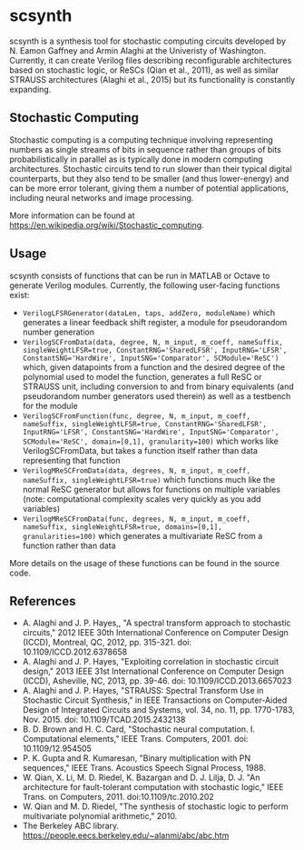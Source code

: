 # scsynth
scsynth is a synthesis tool for stochastic computing circuits developed by N. Eamon Gaffney and Armin Alaghi at the Univeristy of Washington. Currently, it can create Verilog files describing reconfigurable architectures based on stochastic logic, or ReSCs (Qian et al., 2011), as well as similar STRAUSS architectures (Alaghi et al., 2015) but its functionality is constantly expanding.

## Stochastic Computing
Stochastic computing is a computing technique involving representing numbers as single streams of bits in sequence rather than groups of bits probabilistically in parallel as is typically done in modern computing architectures. Stochastic circuits tend to run slower than their typical digital counterparts, but they also tend to be smaller (and thus lower-energy) and can be more error tolerant, giving them a number of potential applications, including neural networks and image processing.

More information can be found at https://en.wikipedia.org/wiki/Stochastic_computing.

## Usage
scsynth consists of functions that can be run in MATLAB or Octave to generate Verilog modules. Currently, the following user-facing functions exist:
* `VerilogLFSRGenerator(dataLen, taps, addZero, moduleName)` which generates a linear feedback shift register, a module for pseudorandom number generation
* `VerilogSCFromData(data, degree, N, m_input, m_coeff, nameSuffix, singleWeightLFSR=true, ConstantRNG='SharedLFSR', InputRNG='LFSR', ConstantSNG='HardWire', InputSNG='Comparator', SCModule='ReSC')` which, given datapoints from a function and the desired degree of the polynomial used to model the function, generates a full ReSC or STRAUSS unit, including conversion to and from binary equivalents (and pseudorandom number generators used therein) as well as a testbench for the module
* `VerilogSCFromFunction(func, degree, N, m_input, m_coeff, nameSuffix, singleWeightLFSR=true, ConstantRNG='SharedLFSR', InputRNG='LFSR', ConstantSNG='HardWire', InputSNG='Comparator', SCModule='ReSC', domain=[0,1], granularity=100)` which works like VerilogSCFromData, but takes a function itself rather than data representing that function 
* `VerilogMReSCFromData(data, degrees, N, m_input, m_coeff, nameSuffix, singleWeightLFSR=true)` which functions much like the normal ReSC generator but allows for functions on multiple variables (note: computational complexity scales very quickly as you add variables)
* `VerilogMReSCFromData(func, degrees, N, m_input, m_coeff, nameSuffix, singleWeightLFSR=true, domains=[0,1], granularities=100)` which generates a multivariate ReSC from a function rather than data

More details on the usage of these functions can be found in the source code.

## References
* A. Alaghi and J. P. Hayes,, "A spectral transform approach to stochastic circuits," 2012 IEEE 30th International Conference on Computer Design (ICCD), Montreal, QC, 2012, pp. 315-321. doi: 10.1109/ICCD.2012.6378658
* A. Alaghi and J. P. Hayes, "Exploiting correlation in stochastic circuit design," 2013 IEEE 31st International Conference on Computer Design (ICCD), Asheville, NC, 2013, pp. 39-46. doi: 10.1109/ICCD.2013.6657023
* A. Alaghi and J. P. Hayes, "STRAUSS: Spectral Transform Use in Stochastic Circuit Synthesis," in IEEE Transactions on Computer-Aided Design of Integrated Circuits and Systems, vol. 34, no. 11, pp. 1770-1783, Nov. 2015. doi: 10.1109/TCAD.2015.2432138
* B. D. Brown and H. C. Card, "Stochastic neural computation. I. Computational elements," IEEE Trans. Computers, 2001. doi: 10.1109/12.954505
* P. K. Gupta and R. Kumaresan, "Binary multiplication with PN sequences," IEEE Trans. Acoustics Speech Signal Process, 1988.
* W. Qian, X. Li, M. D. Riedel, K. Bazargan and D. J. Lilja, D. J. "An architecture for fault-tolerant computation with stochastic logic," IEEE Trans. on Computers, 2011. doi:10.1109/tc.2010.202
* W. Qian and M. D. Riedel, "The synthesis of stochastic logic to perform multivariate polynomial arithmetic," 2010.
* The Berkeley ABC library. https://people.eecs.berkeley.edu/~alanmi/abc/abc.htm
